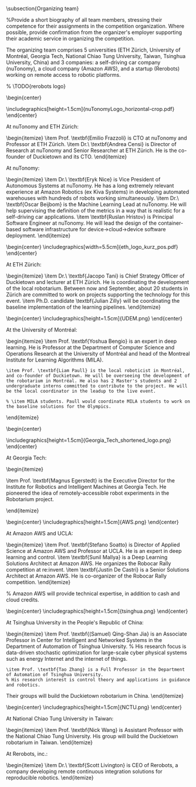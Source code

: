 \subsection{Organizing team}

%Provide a short biography of all team members, stressing their competence for their assignments in the competition organization.  Where possible, provide confirmation from the organizer's employer supporting their academic service in organizing the competition.

The organizing team comprises 5 universities (ETH Zürich, University of Montréal, Georgia Tech, National Chiao Tung University, Taiwan, Tsinghua University, China) and 3 companies: a self-driving car company (nuTonomy), a cloud company (Amazon AWS), and a startup (Rerobots) working on remote access to robotic platforms.

% \TODO{rerobots logo}

\begin{center}

\includegraphics[height=1.5cm]{nuTonomyLogo_horizontal-crop.pdf}
\end{center}

At nuTonomy and ETH Zürich:

\begin{itemize}
\item Prof. \textbf{Emilio Frazzoli} is CTO at nuTonomy and Professor at ETH Zürich.
\item Dr.\ \textbf{Andrea Censi} is Director of Research at nuTonomy and Senior Researcher at ETH Zürich. He is the co-founder of Duckietown and its CTO.
\end{itemize}


At nuTonomy:

\begin{itemize}
	\item Dr.\ \textbf{Eryk Nice} is Vice President of Autonomous Systems at nuTonomy. He has  a long extremely relevant experience at Amazon Robotics (ex Kiva Systems) in developing
	automated warehouses with hundreds of robots working simultaneously.
	\item Dr.\ \textbf{Oscar Beijbom} is the Machine Learning Lead at nuTonomy. He will help supervising the definition of the metrics in a way that is realistic for a self-driving car applications.
	\item \textbf{Ruslan Hristov} is Principal Software Engineer at nuTonomy. He will lead the design of the container-based software infrastructure for device$\rightarrow$cloud$\rightarrow$device software deployment.
\end{itemize}

\begin{center}
\includegraphics[width=5.5cm]{eth_logo_kurz_pos.pdf}
\end{center}

At ETH Zürich:

\begin{itemize}
	\item Dr.\ \textbf{Jacopo Tani} is Chief Strategy Officer of Duckietown and lecturer at ETH Zürich. He is coordinating the development of the local robotarium.  Between now and September, about 20 students in Zürich are committed to work on projects supporting the technology for this event.
	\item Ph.D. candidate \textbf{Julian Zilly} will be coordinating the baseline implementation of the learning pipelines.
\end{itemize}

\begin{center}
\includegraphics[height=1.5cm]{UDEM.png}
\end{center}


At the University of Montréal:

\begin{itemize}
	\item Prof. \textbf{Yoshua Bengio}
	 is an expert in deep learning.
	 He is Professor at the Department of Computer Science and Operations Research
	 at the University of Montréal and head of the Montreal Institute for Learning Algorithms (MILA).

	\item Prof. \textbf{Liam Paull} is the local roboticist in Montréal, and co-founder of Duckietown. He will be overseeing the development of the robotarium in Montréal. He also has 2 Master's students and 2 undergraduate interns committed to contribute to the project. He will be the local coordinator in the leadup to the live event.

	% \item MILA students. Paull would coordinate MILA students to work on the baseline solutions for the Olympics.
\end{itemize}

\begin{center}

\includegraphics[height=1.5cm]{Georgia_Tech_shortened_logo.png}
\end{center}

At Georgia Tech:

\begin{itemize}

\item Prof. \textbf{Magnus Egerstedt} is the Executive Director for the Institute for Robotics and Intelligent Machines at Georgia Tech. He pioneered the idea of remotely-accessible robot experiments in the Robotarium project.

\end{itemize}

\begin{center}
\includegraphics[height=1.5cm]{AWS.png}
\end{center}

At Amazon AWS and UCLA:

\begin{itemize}
	\item Prof. \textbf{Stefano Soatto} is Director of Applied Science at Amazon AWS
	and Professor at UCLA. He is an expert in deep learning and control.
	\item \textbf{Sunil Mallya} is a Deep Learning Solutions Architect at Amazon AWS. He organizes the Robocar Rally competition at re:invent.
	\item \textbf{Justin De Castri} is a Senior Solutions Architect at Amazon AWS. He is co-organizer of the Robocar Rally competition.
\end{itemize}

% Amazon AWS will provide technical expertise, in addition to cash and cloud credits.

\begin{center}
\includegraphics[height=1.5cm]{tsinghua.png}
\end{center}

At Tsinghua University in the People's Republic of China:

\begin{itemize}
	\item Prof. \textbf{(Samuel) Qing-Shan Jia}  is an Associate Professor in Center for Intelligent and Networked Systems in the Department of Automation of Tsinghua University.
	% His research focus is data-driven stochastic optimization for large-scale cyber physical systems such as energy Internet and the internet of things.

	\item Prof. \textbf{Tao Zhang} is a Full Professor in the Department of Automation of Tsinghua University.
	% His research interest is control theory and applications in guidance and robotics.

Their groups will build the Duckietown robotarium in China.
\end{itemize}

\begin{center}
\includegraphics[height=1.5cm]{NCTU.png}
\end{center}

At National Chiao Tung University in Taiwan:

\begin{itemize}
	\item Prof. \textbf{Nick Wang} is Assistant Professor with the National Chiao Tung University. His group will build the Duckietown robotarium in Taiwan.
\end{itemize}

At Rerobots, inc.:

\begin{itemize}
	\item Dr.\ \textbf{Scott Livington} is CEO of Rerobots, a company developing remote continuous integration solutions for reproducible robotics.
\end{itemize}
